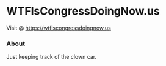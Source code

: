 # WTFIsCongressDoingNow.us

Visit @
https://wtfiscongressdoingnow.us

### About

Just keeping track of the clown car.
